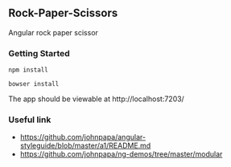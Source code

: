 ## Rock-Paper-Scissors

Angular rock paper scissor

### Getting Started
 
    npm install
    
    bowser install
    
The app should be viewable at http://localhost:7203/

### Useful link
- https://github.com/johnpapa/angular-styleguide/blob/master/a1/README.md
- https://github.com/johnpapa/ng-demos/tree/master/modular